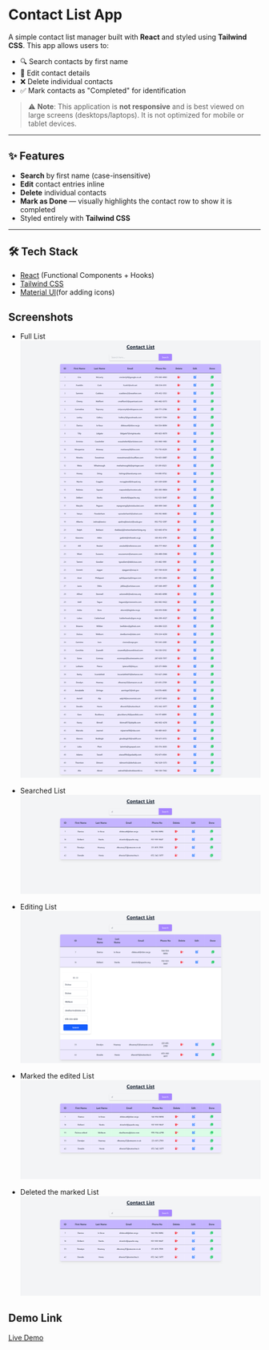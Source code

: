 # Contact List App

A simple contact list manager built with **React** and styled using **Tailwind CSS**. This app allows users to:

- 🔍 Search contacts by first name
- 📝 Edit contact details
- ❌ Delete individual contacts
- ✅ Mark contacts as "Completed" for identification

> ⚠️ **Note**: This application is **not responsive** and is best viewed on large screens (desktops/laptops). It is not optimized for mobile or tablet devices.

---

## ✨ Features

- **Search** by first name (case-insensitive)
- **Edit** contact entries inline
- **Delete** individual contacts
- **Mark as Done** — visually highlights the contact row to show it is completed
- Styled entirely with **Tailwind CSS**

---

## 🛠 Tech Stack

- [React](https://reactjs.org/) (Functional Components + Hooks)
- [Tailwind CSS](https://tailwindcss.com/)
- [Material UI](https://mui.com/material-ui/material-icons/)(for adding icons)

## Screenshots

- Full List
  ![alt text](full_list.png)

- Searched List
  ![alt text](searched_list.png)

- Editing List
  ![alt text](editing_list.png)

- Marked the edited List
  ![alt text](marked_list.png)

- Deleted the marked List
  ![alt text](deleted_list.png)

## Demo Link

[Live Demo](https://r-react-contactlistapp-p05.netlify.app/)
